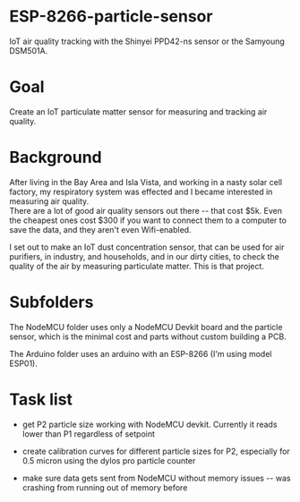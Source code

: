 # **ESP-8266-particle-sensor**
IoT air quality tracking with the Shinyei PPD42-ns sensor or the Samyoung DSM501A.

# Goal

Create an IoT particulate matter sensor for measuring and tracking air quality.

# Background

After living in the Bay Area and Isla Vista, and working in a nasty solar cell factory, 
my respiratory system was effected and I became interested in measuring air quality.  
There are a lot of good air quality sensors out there -- that cost $5k.  Even the cheapest ones 
cost $300 if you want to connect them to a computer to save the data, and they aren't even 
Wifi-enabled.

I set out to make an IoT dust concentration sensor, that can be used for air purifiers, 
in industry, and households, and in our dirty cities, to check the quality of the air by 
measuring particulate matter.
This is that project.

# Subfolders

The NodeMCU folder uses only a NodeMCU Devkit board and the particle sensor, which is the 
minimal cost and parts without custom building a PCB.

The Arduino folder uses an arduino with an ESP-8266 (I'm using model ESP01).

# Task list

* get P2 particle size working with NodeMCU devkit.  Currently it reads lower than P1 regardless 
of setpoint

* create calibration curves for different particle sizes for P2, especially for 0.5 micron 
using the dylos pro particle counter

* make sure data gets sent from NodeMCU without memory issues -- was crashing from running 
out of memory before